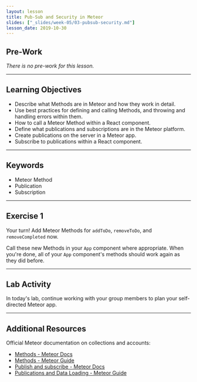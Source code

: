 ```yaml
---
layout: lesson
title: Pub-Sub and Security in Meteor
slides: ["_slides/week-05/03-pubsub-security.md"]
lesson_date: 2019-10-30
---
```


## Pre-Work

_There is no pre-work for this lesson._

---

## Learning Objectives

- Describe what Methods are in Meteor and how they work in detail.
- Use best practices for defining and calling Methods, and throwing and handling errors within them.
- How to call a Meteor Method within a React component.
- Define what publications and subscriptions are in the Meteor platform.
- Create publications on the server in a Meteor app.
- Subscribe to publications within a React component.

---

## Keywords

- Meteor Method
- Publication
- Subscription

---

## Exercise 1

Your turn! Add Meteor Methods for `addToDo`, `removeToDo`, and `removeCompleted` now.

Call these new Methods in your `App` component where appropriate. When you're done, all of your `App` component's methods should work again as they did before.

---

## Lab Activity

In today's lab, continue working with your group members to plan your self-directed Meteor app.

---

## Additional Resources

Official Meteor documentation on collections and accounts:

- [Methods - Meteor Docs](https://docs.meteor.com/api/methods.html)
- [Methods - Meteor Guide](https://guide.meteor.com/methods.html)
- [Publish and subscribe - Meteor Docs](https://docs.meteor.com/api/pubsub.html)
- [Publications and Data Loading - Meteor Guide](https://guide.meteor.com/data-loading.html)
